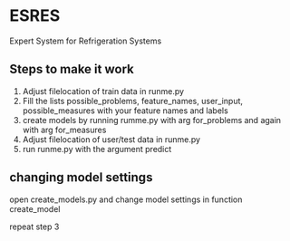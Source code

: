 # ESRES
Expert System for Refrigeration Systems

## Steps to make it work
1. Adjust filelocation of train data in runme.py 
2. Fill the lists possible_problems, feature_names, user_input, possible_measures with your feature names and labels
3. create models by running rumme.py with arg for_problems and again with arg for_measures
4. Adjust filelocation of user/test data in runme.py 
5. run runme.py with the argument predict

## changing model settings
open create_models.py and change model settings in function create_model

repeat step 3